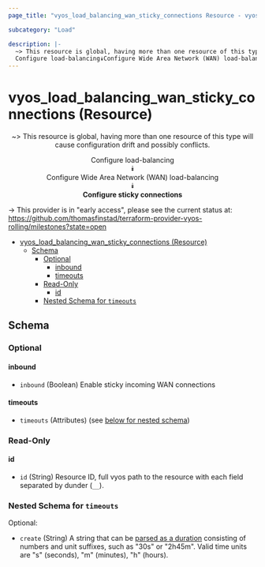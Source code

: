 ```yaml
---
page_title: "vyos_load_balancing_wan_sticky_connections Resource - vyos"

subcategory: "Load"

description: |-
  ~> This resource is global, having more than one resource of this type will cause configuration drift and possibly conflicts.
  Configure load-balancing⯯Configure Wide Area Network (WAN) load-balancing⯯Configure sticky connections
---
```


# vyos_load_balancing_wan_sticky_connections (Resource)
<center>

~> This resource is global, having more than one resource of this type will cause configuration drift and possibly conflicts.

Configure load-balancing  
⯯  
Configure Wide Area Network (WAN) load-balancing  
⯯  
**Configure sticky connections**


</center>

-> This provider is in "early access", please see the current status at: https://github.com/thomasfinstad/terraform-provider-vyos-rolling/milestones?state=open

<!--TOC-->

- [vyos_load_balancing_wan_sticky_connections (Resource)](#vyos_load_balancing_wan_sticky_connections-resource)
  - [Schema](#schema)
    - [Optional](#optional)
      - [inbound](#inbound)
      - [timeouts](#timeouts)
    - [Read-Only](#read-only)
      - [id](#id)
    - [Nested Schema for `timeouts`](#nested-schema-for-timeouts)

<!--TOC-->

<!-- schema generated by tfplugindocs -->
## Schema

### Optional

#### inbound
- `inbound` (Boolean) Enable sticky incoming WAN connections
#### timeouts
- `timeouts` (Attributes) (see [below for nested schema](#nestedatt--timeouts))

### Read-Only

#### id
- `id` (String) Resource ID, full vyos path to the resource with each field separated by dunder (`__`).

<a id="nestedatt--timeouts"></a>
### Nested Schema for `timeouts`

Optional:

- `create` (String) A string that can be [parsed as a duration](https://pkg.go.dev/time#ParseDuration) consisting of numbers and unit suffixes, such as &#34;30s&#34; or &#34;2h45m&#34;. Valid time units are &#34;s&#34; (seconds), &#34;m&#34; (minutes), &#34;h&#34; (hours).
